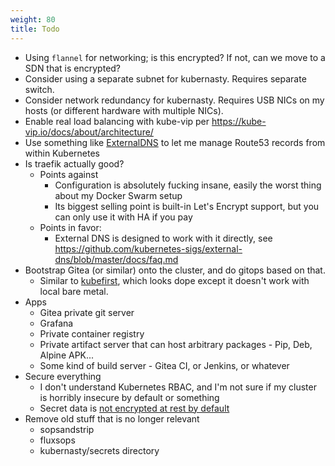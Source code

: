 ```yaml
---
weight: 80
title: Todo
---
```


* Using `flannel` for networking; is this encrypted? If not, can we move to a SDN that is encrypted?
* Consider using a separate subnet for kubernasty. Requires separate switch.
* Consider network redundancy for kubernasty. Requires USB NICs on my hosts (or different hardware with multiple NICs).
* Enable real load balancing with kube-vip per <https://kube-vip.io/docs/about/architecture/>
* Use something like [ExternalDNS](https://github.com/kubernetes-sigs/external-dns) to let me manage Route53 records from within Kubernetes
* Is traefik actually good?
    * Points against
        * Configuration is absolutely fucking insane, easily the worst thing about my Docker Swarm setup
        * Its biggest selling point is built-in Let's Encrypt support, but you can only use it with HA if you pay
    * Points in favor:
        * External DNS is designed to work with it directly, see <https://github.com/kubernetes-sigs/external-dns/blob/master/docs/faq.md>
* Bootstrap Gitea (or similar) onto the cluster, and do gitops based on that.
    * Similar to [kubefirst](https://kubefirst.io/), which looks dope except it doesn't work with local bare metal.
* Apps
    * Gitea private git server
    * Grafana
    * Private container registry
    * Private artifact server that can host arbitrary packages - Pip, Deb, Alpine APK...
    * Some kind of build server - Gitea CI, or Jenkins, or whatever
* Secure everything
    * I don't understand Kubernetes RBAC, and I'm not sure if my cluster is horribly insecure by default or something
    * Secret data is [not encrypted at rest by default](https://kubernetes.io/docs/tasks/administer-cluster/encrypt-data/)
* Remove old stuff that is no longer relevant
    * sopsandstrip
    * fluxsops
    * kubernasty/secrets directory
